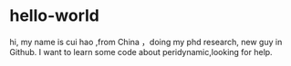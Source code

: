 # hello-world
hi, my name is cui hao ,from China ，doing my phd research, new guy in Github.
I want to learn some code about peridynamic,looking for help.
